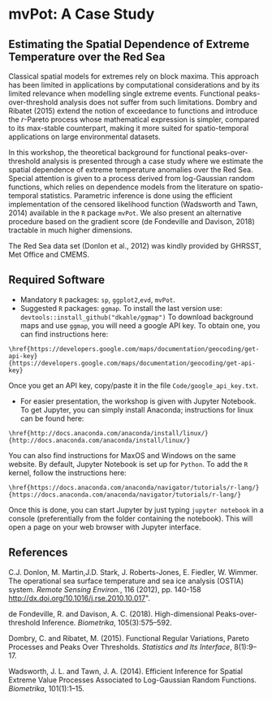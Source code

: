 # mvPot: A Case Study

## Estimating the Spatial Dependence of Extreme Temperature over the Red Sea

Classical spatial models for extremes rely on block maxima.
This approach has been limited in applications by computational considerations and by its limited relevance when modelling single extreme events.
Functional peaks-over-threshold analysis does not suffer from such limitations.
Dombry and Ribatet (2015) extend the notion of exceedance to functions and introduce the *r*-Pareto process whose mathematical expression is simpler, compared to its max-stable counterpart, making it more suited for spatio-temporal applications on large environmental datasets.

In this workshop, the theoretical background for functional peaks-over-threshold analysis is presented through a case study where we estimate the spatial dependence of extreme temperature anomalies over the Red Sea.
Special attention is given to a process derived from log-Gaussian random functions, which relies on dependence models from the literature on spatio-temporal statistics.
Parametric inference is done using the efficient implementation of the censored likelihood function (Wadsworth and Tawn, 2014)  available in the `R` package `mvPot`.
We also present an alternative procedure based on the gradient score (de Fondeville and Davison, 2018) tractable in much higher dimensions.

The Red Sea data set (Donlon et al., 2012) was kindly provided by GHRSST, Met Office and CMEMS.

## Required Software

* Mandatory `R` packages: `sp`, `ggplot2`,`evd`, `mvPot`.
* Suggested `R` packages: `ggmap`. To install the last version use:
```devtools::install_github("dkahle/ggmap")```
To download background maps and use  `ggmap`, you will need a google API key. To obtain one, you can find instructions here:
```
\href{https://developers.google.com/maps/documentation/geocoding/get-api-key}{https://developers.google.com/maps/documentation/geocoding/get-api-key} 
```
Once you get an API key, copy/paste it in the file `Code/google_api_key.txt`.
* For easier presentation, the workshop is given with Jupyter Notebook. To get Jupyter, you can simply install Anaconda; instructions for linux can be found here:
```
\href{http://docs.anaconda.com/anaconda/install/linux/}{http://docs.anaconda.com/anaconda/install/linux/} 
```
You can also find instructions for MaxOS and Windows on the same website. By default, Jupyter Notebook is set up for `Python`. To add the `R` kernel, follow the instructions here:
```
\href{https://docs.anaconda.com/anaconda/navigator/tutorials/r-lang/}{https://docs.anaconda.com/anaconda/navigator/tutorials/r-lang/} 
```
Once this is done, you can start Jupyter by just typing `jupyter notebook` in a console (preferentially from the folder containing the notebook). This will open a page on your web browser with Jupyter interface.

## References

C.J. Donlon, M. Martin,J.D. Stark, J. Roberts-Jones, E. Fiedler, W. Wimmer. The operational sea surface temperature and sea ice analysis (OSTIA) system. *Remote Sensing Environ.*, 116 (2012), pp. 140-158 http://dx.doi.org/10.1016/j.rse.2010.10.017".

de Fondeville, R. and Davison, A. C. (2018). High-dimensional Peaks-over- threshold Inference. *Biometrika*, 105(3):575–592.

Dombry, C. and Ribatet, M. (2015). Functional Regular Variations, Pareto Processes and Peaks Over Thresholds. *Statistics and Its Interface*, 8(1):9–17.

Wadsworth, J. L. and Tawn, J. A. (2014). Efficient Inference for Spatial Extreme Value Processes Associated to Log-Gaussian Random Functions. *Biometrika*, 101(1):1–15.
